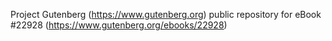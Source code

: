 Project Gutenberg (https://www.gutenberg.org) public repository for eBook #22928 (https://www.gutenberg.org/ebooks/22928)
